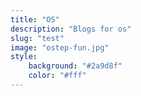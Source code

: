 ```yaml
---
title: "OS"
description: "Blogs for os"
slug: "test"
image: "ostep-fun.jpg"
style:
    background: "#2a9d8f"
    color: "#fff"
---
```

